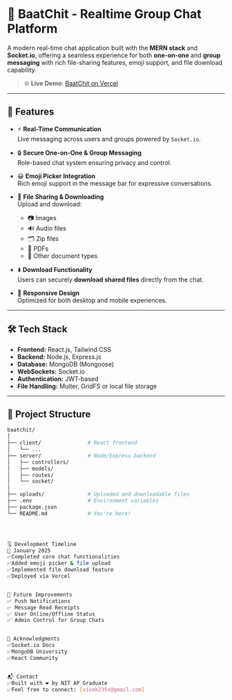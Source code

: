 # 💬 BaatChit - Realtime Group Chat Platform

A modern real-time chat application built with the **MERN stack** and **Socket.io**, offering a seamless experience for both **one-on-one** and **group messaging** with rich file-sharing features, emoji support, and file download capability.

> 🌐 **Live Demo**: [BaatChit on Vercel](https://your-vercel-link.vercel.app)

---

## 🚀 Features

- ⚡ **Real-Time Communication**  
  Live messaging across users and groups powered by `Socket.io`.

- 🔒 **Secure One-on-One & Group Messaging**  
  Role-based chat system ensuring privacy and control.

- 😀 **Emoji Picker Integration**  
  Rich emoji support in the message bar for expressive conversations.

- 📎 **File Sharing & Downloading**  
  Upload and download:
  - 📷 Images
  - 🔊 Audio files
  - 🗂️ Zip files
  - 📄 PDFs
  - 📌 Other document types

- ⬇️ **Download Functionality**  
  Users can securely **download shared files** directly from the chat.

- 📱 **Responsive Design**  
  Optimized for both desktop and mobile experiences.

---

## 🛠️ Tech Stack

- **Frontend:** React.js, Tailwind CSS  
- **Backend:** Node.js, Express.js  
- **Database:** MongoDB (Mongoose)  
- **WebSockets:** Socket.io  
- **Authentication:** JWT-based  
- **File Handling:** Multer, GridFS or local file storage  

---

## 📁 Project Structure

```bash
baatchit/
│
├── client/               # React frontend
│   └── ...
├── server/               # Node/Express backend
│   ├── controllers/
│   ├── models/
│   ├── routes/
│   └── socket/
│
├── uploads/              # Uploaded and downloadable files
├── .env                  # Environment variables
├── package.json
└── README.md             # You're here!




🗓️ Development Timeline
📅 January 2025
✅Completed core chat functionalities
✅Added emoji picker & file upload
✅Implemented file download feature
✅Deployed via Vercel


🧠 Future Improvements
✅ Push Notifications
✅ Message Read Receipts
✅ User Online/Offline Status
✅ Admin Control for Group Chats


🙌 Acknowledgments
✅Socket.io Docs
✅MongoDB University
✅React Community


📬 Contact
✅Built with ❤️ by NIT AP Graduate
✅Feel free to connect: [vivek235x@gmail.com]

